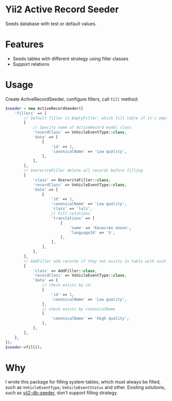 # Yii2 Active Record Seeder

Seeds database with test or default values.

# Features

- Seeds tables with different strategy using filler classes
- Support relations

# Usage

Create ActiveRecordSeeder, configure fillers, call `fill` method:

```php
$seeder = new ActiveRecordSeeder([
    'fillers' => [
        // Default filler is EmptyFiller, which fill table if it's empty
        [
            // Specify name of ActiveRecord model class
            'recordClass' => VehicleEventType::class,
            'data' => [
                [
                    'id' => 1,
                    'canonicalName' => 'Low quality',
                ],
            ],
        ],
        // OverwriteFiller delete all records before filling
        [
            'class' => OverwriteFiller::class,
            'recordClass' => VehicleEventType::class,
            'data' => [
                [
                    'id' => 1,
                    'canonicalName' => 'Low quality',
                    'class' => 'lulz',
                    // Fill relations
                    'translations' => [
                        [
                            'name' => 'Качество плохо',
                            'languageId' => '5',
                        ],
                    ],
                ],
            ],
        ],
        // AddFiller add records if they not exists in table with such id or attributes.
        [
            'class' => AddFiller::class,
            'recordClass' => VehicleEventType::class,
            'data' => [
                // check exists by id
                [
                    'id' => 1,
                    'canonicalName' => 'Low quality',
                ],
                // check exists by canonicalName
                [
                    'canonicalName' => 'High quality',
                ],
            ],
        ],
    ],
]);
$seeder->fill();
```

# Why

I wrote this package for filling system tables, which must always be filled, such as `VehicleEventType`, `VehicleEventStatus` and other. Existing solutions, such as [yii2-db-seeder](https://github.com/tebazil/yii2-db-seeder), don't support filling strategy.
